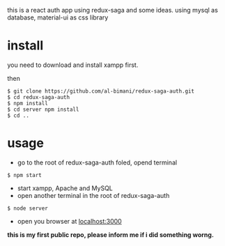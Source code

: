 this is a react auth app using redux-saga and some ideas.
using mysql as database, material-ui as css library

# install 
you need to download and install xampp first.

then
```fix
$ git clone https://github.com/al-bimani/redux-saga-auth.git
$ cd redux-saga-auth
$ npm install 
$ cd server npm install
$ cd ..
```

# usage 
- go to the root of redux-saga-auth foled, opend terminal
```fix
$ npm start
```

- start xampp, Apache and MySQL
- open another terminal in the root of redux-saga-auth
```fix
$ node server 
```

- open you browser at [localhost:3000](http://locahost:5000)

**this is my first public repo, please inform me if i did something worng.**
